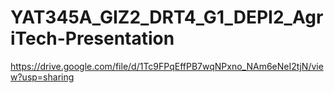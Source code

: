 # YAT345A_GIZ2_DRT4_G1_DEPI2_AgriTech-Presentation
https://drive.google.com/file/d/1Tc9FPqEffPB7wqNPxno_NAm6eNeI2tjN/view?usp=sharing
